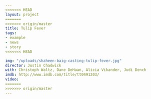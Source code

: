 ```yaml
---
<<<<<<< HEAD
layout: project
=======
>>>>>>> origin/master
title: Tulip Fever
tags:
- example
- news
- story
<<<<<<< HEAD

img: "/uploads/shaheen-baig-casting-tulip-fever.jpg"
director: Justin Chadwick
with: Christoph Waltz, Dane DeHaan, Alicia Vikander, Judi Dench
imdb: http://www.imdb.com/title/tt0491203/
video: 
=======
>>>>>>> origin/master
---
```


